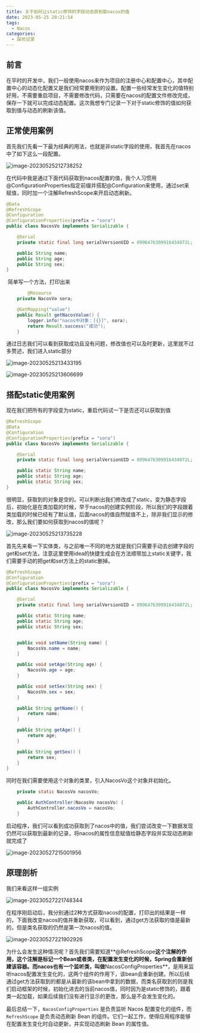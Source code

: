 ```yaml
---
title: 关于如何让static修饰的字段动态获到取nacos的值
date: 2023-05-25 20:21:54
tags:
  - Nacos
categories:
  - 踩坑记录
---
```


## 前言 

在平时的开发中，我们一般使用nacos来作为项目的注册中心和配置中心，其中配置中心的动态化配置又是我们经常要用到的设置。配置一些经常发生变化的值特别好用，不需要重启项目，不需要修改代码，只需要在nacos的配置文件修改完成，保存一下就可以完成动态配置。这次我想专门记录一下对于static修饰的值如何获取到值与动态的刷新该值。

## 正常使用案例

首先我们先看一下最为经典的用法，也就是非static字段的使用，我首先在nacos中了如下这么一段配置。

![image-20230525212738252](https://minaseinori.oss-cn-hongkong.aliyuncs.com/%E6%95%99%E5%AD%A6%E7%9B%AE%E5%BD%95/202305252127356.png)

在代码中我是通过下面代码获取到nacos配置的值，我个人习惯用@ConfigurationProperties指定前缀并搭配@Configuration来使用，通过set来赋值，同时加一个注解RefreshScope来开启动态刷新。

```java
@Data
@RefreshScope
@Configuration
@ConfigurationProperties(prefix = "sora")
public class NacosVo implements Serializable {

    @Serial
    private static final long serialVersionUID = 8996476309916434072L;

    public String name;
    public String age;
    public String sex;
}
```

 简单写一个方法，打印出来

```java
		@Resource
    private NacosVo sora;

    @GetMapping("value")
    public Result getNacosValue() {
        logger.info("nacos中对象：[{}]", sora);
        return Result.success("成功");
    }
```

通过日志我们可以看到获取成功且没有问题，修改值也可以及时更新，这里就不过多赘述，我们进入static部分

![image-20230525213433195](https://minaseinori.oss-cn-hongkong.aliyuncs.com/%E6%95%99%E5%AD%A6%E7%9B%AE%E5%BD%95/202305252134241.png)

![image-20230525213606699](https://minaseinori.oss-cn-hongkong.aliyuncs.com/%E6%95%99%E5%AD%A6%E7%9B%AE%E5%BD%95/202305252136761.png)

## 搭配static使用案例

现在我们把所有的字段变为static，重启代码试一下是否还可以获取到值

```java
@RefreshScope
@Data
@Configuration
@ConfigurationProperties(prefix = "sora")
public class NacosVo implements Serializable {

    @Serial
    private static final long serialVersionUID = 8996476309916434072L;

    public static String name;
    public static String age;
    public static String sex;
}
```

很明显，获取到的对象是空的。可以判断出我们修改成了static，变为静态字段后，初始化是在类加载的时候，早于nacos的创建实例阶段，所以我们的字段跟着类加载的时候已经有了默认值，后面nacos的值自然赋值不上，除非我们显示的修改，那么我们要如何获取到nacos的值呢？

![image-20230525213735228](https://minaseinori.oss-cn-hongkong.aliyuncs.com/%E6%95%99%E5%AD%A6%E7%9B%AE%E5%BD%95/202305252137284.png)

首先先来看一下实体类，与之前唯一不同的地方就是我们只需要手动去创建字段的get和set方法，注意这里使用idea的快捷生成会在方法顺带加上static关键字，我们需要手动的把get和set方法上的static删掉。

```java
@RefreshScope
@Configuration
@ConfigurationProperties(prefix = "sora")
public class NacosVo implements Serializable {

    @Serial
    private static final long serialVersionUID = 8996476309916434072L;

    public static String name;
    public static String age;
    public static String sex;


    public void setName(String name) {
        NacosVo.name = name;
    }

    public void setAge(String age) {
        NacosVo.age = age;
    }

    public void setSex(String sex) {
        NacosVo.sex = sex;
    }

    public String getName() {
        return name;
    }

    public String getAge() {
        return age;
    }

    public String getSex() {
        return sex;
    }
}
```

同时在我们需要使用这个对象的类里，引入NacosVo这个对象并初始化。

```java
    private static NacosVo nacosVo;

    public AuthController(NacosVo nacosVo) {
        AuthController.nacosVo = nacosVo;
    }
```

启动程序，我们可以看到成功获取到了nacos中的值，我们尝试改变一下数据发现仍然可以获取到最新的记录，将nacos的属性信息赋值给静态字段并实现动态刷新就完成了

![image-20230527215001956](https://minaseinori.oss-cn-hongkong.aliyuncs.com/%E6%95%99%E5%AD%A6%E7%9B%AE%E5%BD%95/202305272150040.png)

## 原理剖析

我们来看这样一组实例

![image-20230527221748344](https://minaseinori.oss-cn-hongkong.aliyuncs.com/%E6%95%99%E5%AD%A6%E7%9B%AE%E5%BD%95/202305272217397.png)

在程序刚启动后，我分别通过2种方式获取nacos的配置，打印出的结果是一样的，下面我改变nacos的值并重新获取，可以看到，通过get方法获取的值是最新的，但是类名获取的仍然是第一次nacos的值。

![image-20230527221902926](https://minaseinori.oss-cn-hongkong.aliyuncs.com/%E6%95%99%E5%AD%A6%E7%9B%AE%E5%BD%95/202305272219993.png)

为什么会发生这种情况呢？首先我们需要知道**@RefreshScope**这个注解的作用，这个注解是标记一个Bean或者类，在配置发生变化的时候，Spring会重新创建该容器。而nacos也有一个监听类，叫做**NacosConfigProperties**，是用来监听nacos配置发生变化的，这两个组件的作用下，该bean会重新创建。所以后续通过get方法获取到的都是从最新的该bean中拿到的数据，而类名获取到的则是我们启动框架的时候，初始化进去的当前nacos值，同时因为是static修饰的，跟着类一起加载，如果后续我们没有进行显示的更改，那么是不会发生变化的。

最后总结一下，`NacosConfigProperties` 是负责监听 Nacos 配置变化的组件，而 `RefreshScope` 是负责动态刷新 Bean 的组件。它们一起工作，使得应用程序能够在配置发生变化时自动更新，并实现动态刷新 Bean 的属性值。
